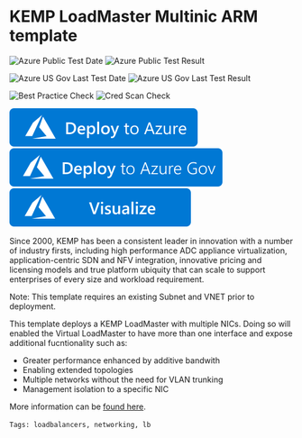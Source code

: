 # KEMP LoadMaster Multinic ARM template

![Azure Public Test Date](https://azurequickstartsservice.blob.core.windows.net/badges/kemp-loadmaster-multinic/PublicLastTestDate.svg)
![Azure Public Test Result](https://azurequickstartsservice.blob.core.windows.net/badges/kemp-loadmaster-multinic/PublicDeployment.svg)

![Azure US Gov Last Test Date](https://azurequickstartsservice.blob.core.windows.net/badges/kemp-loadmaster-multinic/FairfaxLastTestDate.svg)
![Azure US Gov Last Test Result](https://azurequickstartsservice.blob.core.windows.net/badges/kemp-loadmaster-multinic/FairfaxDeployment.svg)

![Best Practice Check](https://azurequickstartsservice.blob.core.windows.net/badges/kemp-loadmaster-multinic/BestPracticeResult.svg)
![Cred Scan Check](https://azurequickstartsservice.blob.core.windows.net/badges/kemp-loadmaster-multinic/CredScanResult.svg)

[![Deploy To Azure](https://raw.githubusercontent.com/Azure/azure-quickstart-templates/master/1-CONTRIBUTION-GUIDE/images/deploytoazure.svg?sanitize=true)]("https://portal.azure.com/#create/Microsoft.Template/uri/https%3A%2F%2Fraw.githubusercontent.com%2FAzure%2Fazure-quickstart-templates%2Fmaster%2Fkemp-loadmaster-multinic%2Fazuredeploy.json")  [![Deploy To Azure US Gov](https://raw.githubusercontent.com/Azure/azure-quickstart-templates/master/1-CONTRIBUTION-GUIDE/images/deploytoazuregov.svg?sanitize=true)]("https://portal.azure.us/#create/Microsoft.Template/uri/https%3A%2F%2Fraw.githubusercontent.com%2FAzure%2Fazure-quickstart-templates%2Fmaster%2Fkemp-loadmaster-multinic%2Fazuredeploy.json")  [![Visualize](https://raw.githubusercontent.com/Azure/azure-quickstart-templates/master/1-CONTRIBUTION-GUIDE/images/visualizebutton.svg?sanitize=true)]("http://armviz.io/#/?load=https%3A%2F%2Fraw.githubusercontent.com%2FAzure%2Fazure-quickstart-templates%2Fmaster%2Fkemp-loadmaster-multinic%2Fazuredeploy.json")

Since 2000, KEMP has been a consistent leader in innovation with a number of industry firsts, including high performance ADC appliance virtualization, application-centric SDN and NFV integration, innovative pricing and licensing models and true platform ubiquity that can scale to support enterprises of every size and workload requirement.

Note: This template requires an existing Subnet and VNET prior to deployment.

This template deploys a KEMP LoadMaster with multiple NICs. Doing so will enabled the Virtual LoadMaster to have more than one interface and expose additional fucntionality such as:

* Greater performance enhanced by additive bandwith 
* Enabling extended topologies 
* Multiple networks without the need for VLAN trunking
* Management isolation to a specific NIC

More information can be [found here](https://kemptechnologies.com/solutions/microsoft-load-balancing/loadmaster-azure/).

``Tags: loadbalancers, networking, lb``
